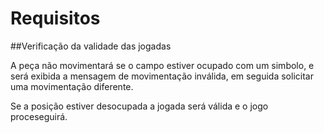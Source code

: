 # Requisitos
##Verificação da validade das jogadas

A peça não movimentará se o campo estiver ocupado com um simbolo, e será exibida a mensagem de movimentação inválida,
em seguida solicitar uma movimentação diferente.


Se a posição estiver desocupada a jogada será válida e o jogo proceseguirá.
